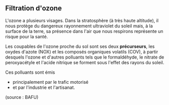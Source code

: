 ## Filtration d'ozone	

L'ozone a plusieurs visages. Dans la stratosphère (à très haute altitude), il nous protège du dangereux rayonnement ultraviolet du soleil mais, à la surface de la terre, sa présence dans l'air que nous respirons représente un risque pour la santé.

Les coupables de l'ozone proche du sol sont ses deux **précurseurs**, les oxydes d'azote (NOX) et les composés organiques volatils (COV), à partir desquels l'ozone et d'autres polluants tels que le formaldéhyde, le nitrate de peroxyacétyle et l'acide nitrique se forment sous l'effet des rayons du soleil.

Ces polluants sont émis 

* principalement par le trafic motorisé
* et par l'industrie et l'artisanat.

(source : BAFU) 
